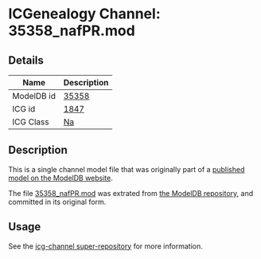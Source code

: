 # ICGenealogy Channel: 35358\_nafPR.mod

## Details

Name | Description
---- | -----------
ModelDB id | [35358](http://senselab.med.yale.edu/ModelDB/ShowModel.cshtml?model=35358)
ICG id | [1847](http://icg.neurotheory.ox.ac.uk/channels/2/1847)
ICG Class | [Na](http://icg.neurotheory.ox.ac.uk/channels/2)

## Description

This is a single channel model file that was originally part of a [published model on the ModelDB website](http://senselab.med.yale.edu/mModelDB/ShowModel.cshtml?model=35358).

The file [35358\_nafPR.mod](35358_nafPR.mod) was extrated from [the ModelDB repository](http://senselab.med.yale.edu/ModelDB/ShowModel.cshtml?model=35358), and committed in its original form.

## Usage

See the [icg-channel super-repository](https://github.com/icgenealogy/icg-channels) for more information.